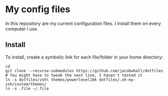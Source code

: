# My config files

In this repository are my current configuration files.
I install them on every computer I use.

## Install

To install, create a symbolic link for each file/folder in your home directory:
```
cd
git clone --recurse-submodules https://github.com/jacobwhall/dotfiles
# You might have to tweak the next line, I haven't tested it
ln -s dotfiles/zsh\ themes/powerlevel10k dotfiles/.oh-my-zsh/custom/themes/
ln -s .file ~/.file
```
